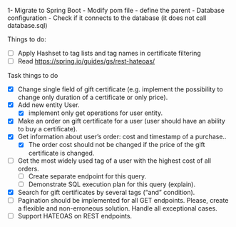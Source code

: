 1- Migrate to Spring Boot
    - Modify pom file
        - define the parent
    - Database configuration
        - Check if it connects to the database (it does not call database.sql)


Things to do:
- [ ] Apply Hashset to tag lists and tag names in certificate filtering
- [ ] Read https://spring.io/guides/gs/rest-hateoas/

Task things to do
- [x] Change single field of gift certificate (e.g. implement the possibility to change only duration of a certificate or only price).
- [x] Add new entity User.
  - [x] implement only get operations for user entity.
- [x] Make an order on gift certificate for a user (user should have an ability to buy a certificate).
- [x] Get information about user’s order: cost and timestamp of a purchase..
  - [x] The order cost should not be changed if the price of the gift certificate is changed.
- [ ] Get the most widely used tag of a user with the highest cost of all orders.
  - [ ] Create separate endpoint for this query.
  - [ ] Demonstrate SQL execution plan for this query (explain).
- [x] Search for gift certificates by several tags (“and” condition).
- [ ] Pagination should be implemented for all GET endpoints. Please, create a flexible and non-erroneous solution. Handle all exceptional cases.
- [ ] Support HATEOAS on REST endpoints.
